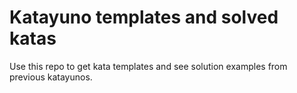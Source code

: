 # Katayuno templates and solved katas

Use this repo to get kata templates and see solution examples from previous katayunos.

